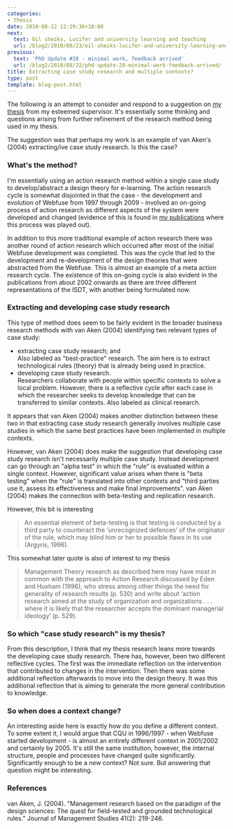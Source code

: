 ```yaml
---
categories:
- thesis
date: 2010-08-22 12:29:36+10:00
next:
  text: Oil sheiks, Lucifer and university learning and teaching
  url: /blog2/2010/08/23/oil-sheiks-lucifer-and-university-learning-and-teaching/
previous:
  text: 'PhD Update #28 - minimal work, feedback arrived'
  url: /blog2/2010/08/22/phd-update-28-minimal-work-feedback-arrived/
title: Extracting case study research and multiple contexts?
type: post
template: blog-post.html
---
```

The following is an attempt to consider and respond to a suggestion on [my thesis](/blog2/research/phd-thesis/) from my esteemed supervisor. It's essentially some thinking and questions arising from further refinement of the research method being used in my thesis.

The suggestion was that perhaps my work is an example of van Aken's (2004) extracting/ive case study research. Is this the case?

### What's the method?

I'm essentially using an action research method within a single case study to develop/abstract a design theory for e-learning. The action research cycle is somewhat disjointed in that the case - the development and evolution of Webfuse from 1997 through 2009 - involved an on-going process of action research as different aspects of the system were developed and changed (evidence of this is found in [my publications](/blog2/publications/) where this process was played out).

In addition to this more traditional example of action research there was another round of action research which occurred after most of the initial Webfuse development was completed. This was the cycle that led to the development and re-development of the design theories that were abstracted from the Webfuse. This is almost an example of a meta action research cycle. The existence of this on-going cycle is also evident in the publications from about 2002 onwards as there are three different representations of the ISDT, with another being formulated now.

### Extracting and developing case study research

This type of method does seem to be fairly evident in the broader business research methods with van Aken (2004) identifying two relevant types of case study:

- extracting case study research; and  
    Also labeled as "best-practice" research. The aim here is to extract technological rules (theory) that is already being used in practice.
- developing case study research.  
    Researchers collaborate with people within specific contexts to solve a local problem. However, there is a reflective cycle after each case in which the researcher seeks to develop knowledge that can be transferred to similar contexts. Also labeled as clinical research.

It appears that van Aken (2004) makes another distinction between these two in that extracting case study research generally involves multiple case studies in which the same best practices have been implemented in multiple contexts.

However, van Aken (2004) does make the suggestion that developing case study research isn't necessarily multiple case study. Instead development can go through an "alpha test" in which the "rule" is evaluated within a single context. However, significant value arises when there is "beta testing" when the "rule" is translated into other contexts and "third parties use it, assess its effectiveness and make final improvements". van Aken (2004) makes the connection with beta-testing and replication research.

However, this bit is interesting

> An essential element of beta-testing is that testing is conducted by a third party to counteract the ‘unrecognized defences’ of the originator of the rule, which may blind him or her to possible flaws in its use (Argyris, 1996).

This somewhat later quote is also of interest to my thesis

> Management Theory research as described here may have most in common with the approach to Action Research discussed by Eden and Huxham (1996), who stress among other things the need for generality of research results (p. 530) and write about ‘action research aimed at the study of organization and organizations . . . where it is likely that the researcher accepts the dominant managerial ideology’ (p. 529).

### So which "case study research" is my thesis?

From this description, I think that my thesis research leans more towards the developing case study research. There has, however, been two different reflective cycles. The first was the immediate reflection on the intervention that contributed to changes in the intervention. Then there was some additional reflection afterwards to move into the design theory. It was this additional reflection that is aiming to generate the more general contribution to knowledge.

### So when does a context change?

An interesting aside here is exactly how do you define a different context. To some extent it, I would argue that CQU in 1996/1997 - when Webfuse started development - is almost an entirely different context in 2001/2002 and certainly by 2005. It's still the same institution, however, the internal structure, people and processes have changed quite significantly. Significantly enough to be a new context? Not sure. But answering that question might be interesting.

### References

van Aken, J. (2004). "Management research based on the paradigm of the design sciences: The quest for field-tested and grounded technological rules." Journal of Management Studies 41(2): 219-246.